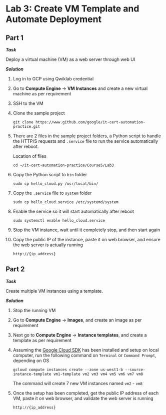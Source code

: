 # Lab 3: Create VM Template and Automate Deployment

## Part 1

***Task***

Deploy a virtual machine (VM) as a web server through web UI

***Solution***

1. Log in to GCP using Qwiklab credential
2. Go to  **Compute Engine** -> **VM Instances** and create a new virtual machine as per requirement  
3. SSH to the VM
4. Clone the sample project  

    ```shell
    git clone https://www.github.com/google/it-cert-automation-practice.git
    ```

5. There are 2 files in the sample project folders, a Python script to handle the HTTP/S requests and `.service` file to run the service automatically after reboot.

    Location of files

    ```shell
    cd ~/it-cert-automation-practice/Course5/Lab3
    ```

6. Copy the Python script to `bin` folder

    ```shell
    sudo cp hello_cloud.py /usr/local/bin/
    ```

7. Copy the `.service` file to `system` folder

    ```shell
    sudo cp hello_cloud.service /etc/systemd/system
    ```

8. Enable the service so it will start automatically after reboot

    ```shell
    sudo systemctl enable hello_cloud.service
    ```

9. Stop the VM instance, wait until it completely stop, and then start again

10. Copy the public IP of the instance, paste it on web browser, and ensure the web server is actually running

    ```none
    http://{ip_address}
    ```

## Part 2

***Task***  

Create multiple VM instances using a template.

***Solution***  

1. Stop the running VM
2. Go to **Compute Engine** -> **Images**, and create an image as per requirement
3. Next go to **Compute Engine** -> **Instance templates**, and create a template as per requirement
4. Assuming the [Google Cloud SDK](https://cloud.google.com/sdk/docs/quickstart-windows) has been installed and setup on local computer, run the following command on `Terminal` or `Command Prompt`, depending on OS

    ```none
    gcloud compute instances create --zone us-west1-b --source-instance-template vm1-template vm2 vm3 vm4 vm5 vm6 vm7 vm8
    ```

    The command will create 7 new VM instances named `vm2` - `vm8`

5. Once the setup has been completed, get the public IP address of each VM, paste it on web browser, and validate the web server is running

    ```none
    http://{ip_address}
    ```
